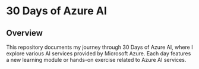 # 30 Days of Azure AI

## Overview
This repository documents my journey through 30 Days of Azure AI, where I explore various AI services provided by Microsoft Azure. Each day features a new learning module or hands-on exercise related to Azure AI services.
